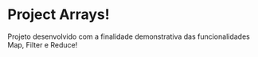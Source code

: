 <h1>Project Arrays!</h1>
<p>Projeto desenvolvido com a finalidade demonstrativa das funcionalidades Map, Filter e Reduce! </p>
